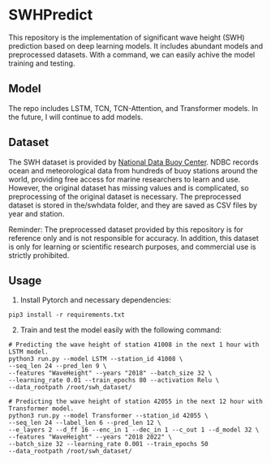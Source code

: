 # SWHPredict
This repository is the implementation of significant wave height (SWH) prediction based on deep learning models. It includes abundant models and preprocessed datasets. With a command, we can easily achive the model training and testing.

## Model

The repo includes LSTM, TCN, TCN-Attention, and Transformer models. In the future, I will continue to add models.

## Dataset

The SWH dataset is provided by [National Data Buoy Center](https://www.ndbc.noaa.gov/). NDBC records ocean and meteorological data from hundreds of buoy stations around the world, providing free access for marine researchers to learn and use. However, the original dataset has missing values and is complicated, so preprocessing of the original dataset is necessary. The preprocessed dataset is stored in the/swhdata folder, and they are saved as CSV files by year and station.

Reminder: The preprocessed dataset provided by this repository is for reference only and is not responsible for accuracy. In addition, this dataset is only for learning or scientific research purposes, and commercial use is strictly prohibited.

## Usage

1. Install Pytorch and necessary dependencies:
```
pip3 install -r requirements.txt
```
2. Train and test the model easily with the following command:
```
# Predicting the wave height of station 41008 in the next 1 hour with LSTM model.
python3 run.py --model LSTM --station_id 41008 \
--seq_len 24 --pred_len 9 \
--features "WaveHeight" --years "2018" --batch_size 32 \
--learning_rate 0.01 --train_epochs 80 --activation Relu \
--data_rootpath /root/swh_dataset/

# Predicting the wave height of station 42055 in the next 12 hour with Transformer model.
python3 run.py --model Transformer --station_id 42055 \
--seq_len 24 --label_len 6 --pred_len 12 \
--e_layers 2 --d_ff 16 --enc_in 1 --dec_in 1 --c_out 1 --d_model 32 \
--features "WaveHeight" --years "2018 2022" \
--batch_size 32 --learning_rate 0.001 --train_epochs 50
--data_rootpath /root/swh_dataset/
```
